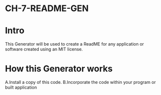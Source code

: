 # CH-7-README-GEN

# Intro

This Generator will be used to create a ReadME for any application or software created using an MIT license.

# How this Generator works

A.Install a copy of this code.
B.Incorporate the code within your program or built application 



